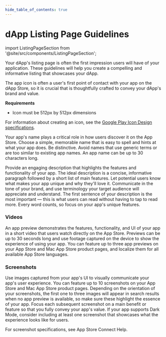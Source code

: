 ```yaml
---
hide_table_of_contents: true
---
```


# dApp Listing Page Guidelines

import ListingPageSection from '@site/src/components/ListingPageSection';

Your dApp's listing page is often the first impression users will have of your application.
These guidelines will help you create a compelling and informative listing that showcases your dApp.

<ListingPageSection
title="App Icon"
imageSrc="/listing_page_imgs/appicon.png">

The app icon is often a user's first point of contact with your app on the dApp Store, so it is crucial that is thoughtfully crafted to convey your dApp's brand and value.

**Requirements**

- Icon must be 512px by 512px dimensions

For information about creating an icon, see the [Google Play Icon Design specifications](https://developer.android.com/distribute/google-play/resources/icon-design-specifications).

</ListingPageSection>

<ListingPageSection
title="App Name"
imageSrc="/listing_page_imgs/appname.png">

Your app's name plays a critical role in how users discover it on the App Store. Choose a simple, memorable name that is easy to spell and hints at what your app does. Be distinctive. Avoid names that use generic terms or are too similar to existing app names. An app name can be up to 30 characters long.

</ListingPageSection>

<ListingPageSection
title="Description"
imageSrc="/listing_page_imgs/subtitle.png">

Provide an engaging description that highlights the features and functionality of your app. The ideal description is a concise, informative paragraph followed by a short list of main features. Let potential users know what makes your app unique and why they'll love it. Communicate in the tone of your brand, and use terminology your target audience will appreciate and understand. The first sentence of your description is the most important — this is what users can read without having to tap to read more. Every word counts, so focus on your app's unique features.

</ListingPageSection>

<ListingPageSection
title="Preview"
imageSrc="/listing_page_imgs/apppreview.gif"
isLast={true}>

### Videos

An app preview demonstrates the features, functionality, and UI of your app in a short video that users watch directly on the App Store. Previews can be up to 30 seconds long and use footage captured on the device to show the experience of using your app. You can feature up to three app previews on your App Store and Mac App Store product pages, and localize them for all available App Store languages.

### Screenshots

Use images captured from your app's UI to visually communicate your app's user experience. You can feature up to 10 screenshots on your App Store and Mac App Store product pages. Depending on the orientation of your screenshots, the first one to three images will appear in search results when no app preview is available, so make sure these highlight the essence of your app. Focus each subsequent screenshot on a main benefit or feature so that you fully convey your app's value. If your app supports Dark Mode, consider including at least one screenshot that showcases what the experience looks like for users.

For screenshot specifications, see App Store Connect Help.

</ListingPageSection>
